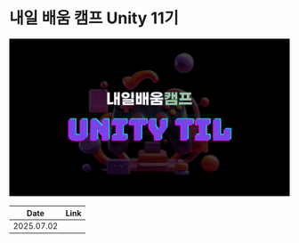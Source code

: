 # 내일 배움 캠프 Unity 11기

![thumbnail](./.resources/thumbnail.png)

|Date|Link|
|---|---|
|2025.07.02||
